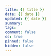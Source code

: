 ```yaml
---
title: {{ title }}
date: {{ date }}
updated: {{ date }}
summary:
tags:
comment: false
cc: true
pinned: false
hidden: false
---
```

